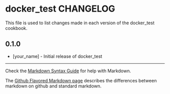 # docker_test CHANGELOG

This file is used to list changes made in each version of the docker_test cookbook.

## 0.1.0
- [your_name] - Initial release of docker_test

- - -
Check the [Markdown Syntax Guide](http://daringfireball.net/projects/markdown/syntax) for help with Markdown.

The [Github Flavored Markdown page](http://github.github.com/github-flavored-markdown/) describes the differences between markdown on github and standard markdown.
